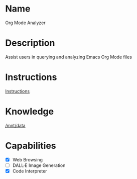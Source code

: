 # Name

Org Mode Analyzer

# Description

Assist users in querying and analyzing Emacs Org Mode files

# Instructions

[Instructions](Instructions.md)

# Knowledge

[/mnt/data](mnt/data)

# Capabilities

- [x] Web Browsing
- [ ] DALL·E Image Generation
- [x] Code Interpreter
